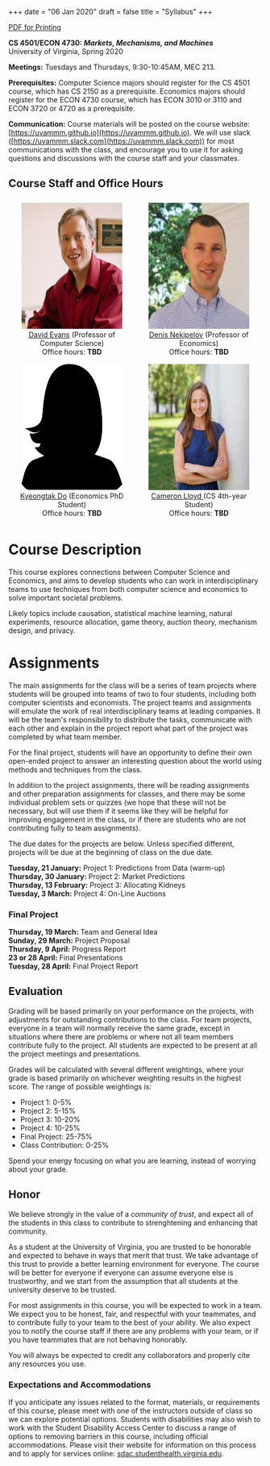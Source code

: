+++
date = "06 Jan 2020"
draft = false
title = "Syllabus"
+++

<div class="printing"><a href="/docs/syllabus.pdf">PDF for Printing</a></div>

**CS 4501/ECON 4730: _Markets, Mechanisms, and Machines_**  
University of Virginia, Spring 2020

**Meetings:** Tuesdays and Thursdays, 9:30-10:45AM, MEC 213.

**Prerequisites:** Computer Science majors should register for the CS
4501 course, which has CS 2150 as a prerequisite. Economics majors
should register for the ECON 4730 course, which has ECON 3010 or 3110
and ECON 3720 or 4720 as a prerequisite.

**Communication:** Course materials will be posted on the course
  website: [https://uvammm.github.io](https://uvammm.github.io). We
  will use slack
  ([https://uvammm.slack.com](https://uvammm.slack.com)) for most
  communications with the class, and encourage you to use it for
  asking questions and discussions with the course staff and your
  classmates.

## Course Staff and Office Hours

<section style="display: table;width: 100%; align: center">
  <div style="display: table-row; padding: 0.5rem">
  <div style="display: table-cell; padding: 0.5rem; text-align: center;width: 49%"> 
  <img class="img-circle" src="/images/dave-2.jpg" height=250 width=200><br>
<a href="https://www.cs.virginia.edu/evans">David Evans</a> (Professor of Computer Science)<br>
Office hours: <b>TBD</b>
  </div>
  <div style="display: table-cell; padding: 0.5rem; text-align: center;width: 49%">
  <img class="img-circle" src="/images/denis-2.jpg" height=250 width=200><br>
<a href="http://people.virginia.edu/~dn4w/">Denis Nekipelov</a> (Professor of Economics)<br>
Office hours: <b>TBD</b>
  </div></div>
  <div style="display: table-row; padding: 0.5rem">
  <div style="display: table-cell; padding: 0.5rem; text-align: center;width: 49%">
  <img class="img-circle" src="/images/missing.png" height=250 width=200><br>
<a href="https://economics.virginia.edu/people/profile/kd5tt">Kyeongtak Do</a> (Economics PhD Student)<br>
Office hours: <b>TBD</b>
  </div>
  <div style="display: table-cell; padding: 0.5rem; text-align: center;width: 49%">
<img class="img-circle" src="/images/cam.jpg" height=250 width=200><br>
<A href="https://www.linkedin.com/in/cameron-lloyd/">
Cameron Lloyd
</a> (CS 4th-year Student)<br>
Office hours: <b>TBD</b>
  </div>
  </div>
</section>

# Course Description

This course explores connections between Computer Science and
Economics, and aims to develop students who can work in
interdisciplinary teams to use techniques from both computer science
and economics to solve important societal problems.

Likely topics include causation, statistical machine learning, natural
experiments, resource allocation, game theory, auction theory,
mechanism design, and privacy.

# Assignments

The main assignments for the class will be a series of team projects
where students will be grouped into teams of two to four students,
including both computer scientists and economists. The project teams
and assignments will emulate the work of real interdisciplinary teams
at leading companies. It will be the team's responsibility to
distribute the tasks, communicate with each other and explain in the
project report what part of the project was completed by what team
member.

For the final project, students will have an opportunity to define
their own open-ended project to answer an interesting question about
the world using methods and techniques from the class.

In addition to the project assignments, there will be reading
assignments and other preparation assignments for classes, and there
may be some individual problem sets or quizzes (we hope that these
will not be necessary, but will use them if it seems like they will be
helpful for improving engagement in the class, or if there are
students who are not contributing fully to team assignments).

The due dates for the projects are below.  Unless specified different,
projects will be due at the beginning of class on the due date.

**Tuesday, 21 January:** Project 1: Predictions from Data (warm-up)  
**Thursday, 30 January:** Project 2: Market Predictions  
**Thursday, 13 February:** Project 3: Allocating Kidneys  
**Tuesday, 3 March:** Project 4: On-Line Auctions

### Final Project

**Thursday, 19 March:** Team and General Idea  
**Sunday, 29 March:** Project Proposal  
**Thursday, 9 April:** Progress Report  
**23 or 28 April:** Final Presentations  
**Tuesday, 28 April:** Final Project Report  

## Evaluation

Grading will be based primarily on your performance on the projects,
with adjustments for outstanding contributions to the class.  For team
projects, everyone in a team will normally receive the same grade,
except in situations where there are problems or where not all team
members contribute fully to the project. All students are expected to
be present at all the project meetings and presentations.

Grades will be calculated with several different weightings, where
your grade is based primarily on whichever weighting results in the
highest score. The range of possible weightings is:

- Project 1: 0-5%
- Project 2: 5-15%
- Project 3: 10-20%
- Project 4: 10-25%
- Final Project: 25-75%
- Class Contribution: 0-25% 

Spend your energy focusing on what you are learning, instead of
worrying about your grade.
 
## Honor

We believe strongly in the value of a _community of trust_, and expect
all of the students in this class to contribute to strenghtening and
enhancing that community.  

As a student at the University of Virginia, you are trusted to be
honorable and expected to behave in ways that merit that trust. We
take advantage of this trust to provide a better learning environment
for everyone.  The course will be better for everyone if everyone can
assume everyone else is trustworthy, and we start from the assumption
that all students at the university deserve to be trusted.

For most assignments in this course, you will be expected to work in a
team.  We expect you to be honest, fair, and respectful with your
teammates, and to contribute fully to your team to the best of your
ability.  We also expect you to notify the course staff if there are
any problems with your team, or if you have teammates that are not
behaving honorably.

You will always be expected to credit any collaborators and properly
cite any resources you use.

### Expectations and Accommodations

If you anticipate any issues related to the format, materials, or
requirements of this course, please meet with one of the instructors
outside of class so we can explore potential options. Students with
disabilities may also wish to work with the Student Disability Access
Center to discuss a range of options to removing barriers in this
course, including official accommodations. Please visit their website
for information on this process and to apply for services online:
[sdac.studenthealth.virginia.edu](sdac.studenthealth.virginia.edu). 















